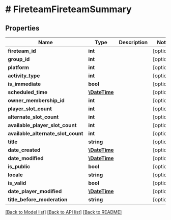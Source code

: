# # FireteamFireteamSummary

## Properties

Name | Type | Description | Notes
------------ | ------------- | ------------- | -------------
**fireteam_id** | **int** |  | [optional]
**group_id** | **int** |  | [optional]
**platform** | **int** |  | [optional]
**activity_type** | **int** |  | [optional]
**is_immediate** | **bool** |  | [optional]
**scheduled_time** | [**\DateTime**](\DateTime.md) |  | [optional]
**owner_membership_id** | **int** |  | [optional]
**player_slot_count** | **int** |  | [optional]
**alternate_slot_count** | **int** |  | [optional]
**available_player_slot_count** | **int** |  | [optional]
**available_alternate_slot_count** | **int** |  | [optional]
**title** | **string** |  | [optional]
**date_created** | [**\DateTime**](\DateTime.md) |  | [optional]
**date_modified** | [**\DateTime**](\DateTime.md) |  | [optional]
**is_public** | **bool** |  | [optional]
**locale** | **string** |  | [optional]
**is_valid** | **bool** |  | [optional]
**date_player_modified** | [**\DateTime**](\DateTime.md) |  | [optional]
**title_before_moderation** | **string** |  | [optional]

[[Back to Model list]](../../README.md#models) [[Back to API list]](../../README.md#endpoints) [[Back to README]](../../README.md)
